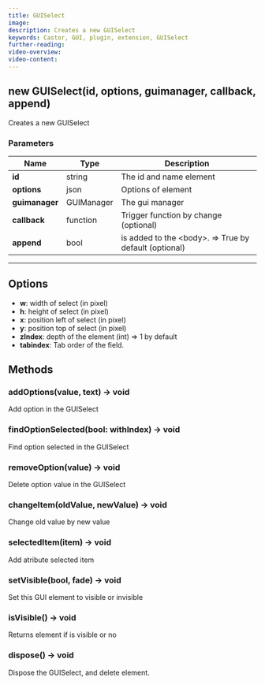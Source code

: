```yaml
---
title: GUISelect
image:  
description: Creates a new GUISelect
keywords: Castor, GUI, plugin, extension, GUISelect
further-reading:
video-overview: 
video-content:
---
```


## new GUISelect(id, options, guimanager, callback, append)
Creates a new GUISelect

### Parameters
Name | Type | Description
---|---|---
**id** | string | The id and name element
**options** | json | Options of element
**guimanager** | GUIManager | The gui manager
**callback** | function | Trigger function by change (optional)
**append** | bool | is added to the &lt;body&gt;. =&gt; True by default (optional)
---

## Options

* **w**: width of select (in pixel)
* **h**: height of select (in pixel)
* **x**: position left of select (in pixel)
* **y**: position top of select (in pixel)
* **zIndex**: depth of the element (int) =&gt; 1 by default
* **tabindex**: Tab order of the field.

## Methods

### addOptions(value, text) → void
Add option in the GUISelect

### findOptionSelected(bool: withIndex) → void
Find option selected in the GUISelect

### removeOption(value) → void
Delete option value in the GUISelect

### changeItem(oldValue, newValue) → void
Change old value by new value

### selectedItem(item) → void
Add atribute selected item

### setVisible(bool, fade) → void
Set this GUI element to visible or invisible

### isVisible() → void
Returns element if is visible or no

### dispose() → void
Dispose the GUISelect, and delete element.
